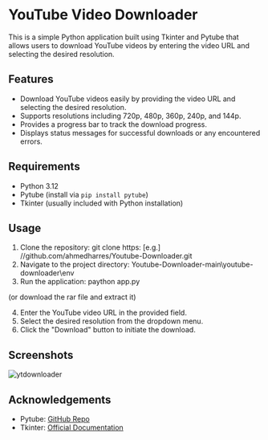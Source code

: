 # YouTube Video Downloader

This is a simple Python application built using Tkinter and Pytube that allows users to download YouTube videos by entering the video URL and selecting the desired resolution.

## Features

- Download YouTube videos easily by providing the video URL and selecting the desired resolution.
- Supports resolutions including 720p, 480p, 360p, 240p, and 144p.
- Provides a progress bar to track the download progress.
- Displays status messages for successful downloads or any encountered errors.

## Requirements

- Python 3.12
- Pytube (install via `pip install pytube`)
- Tkinter (usually included with Python installation)
## Usage

1. Clone the repository: git clone https: [e.g.] //github.com/ahmedharres/Youtube-Downloader.git
2. Navigate to the project directory: Youtube-Downloader-main\youtube-downloader\env
3. Run the application: paython app.py

(or download the rar file and extract it)

4. Enter the YouTube video URL in the provided field.
5. Select the desired resolution from the dropdown menu.
6. Click the "Download" button to initiate the download.

## Screenshots
![ytdownloader](https://github.com/ahmedharres/Youtube-Downloader/assets/79483934/0a6c1ef4-bcfe-4baa-9af0-8e06c1a345d4)


## Acknowledgements
- Pytube: [GitHub Repo](https://github.com/nficano/pytube)
- Tkinter: [Official Documentation](https://docs.python.org/3/library/tk.html)
